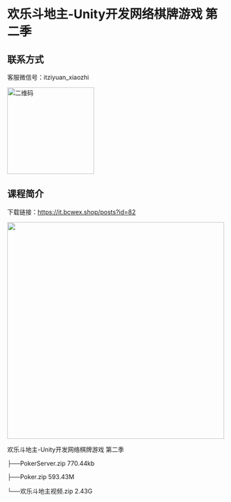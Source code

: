 # 欢乐斗地主-Unity开发网络棋牌游戏 第二季

## 联系方式

客服微信号：itziyuan_xiaozhi

<img src="https://ziyuanyun.oss-cn-guangzhou.aliyuncs.com/common/20240614073449/666b82192834a.jpg" width="200" height="200" alt="二维码">

## 课程简介

下载链接：https://it.bcwex.shop/posts?id=82

<img src="https://ziyuanyun.oss-cn-guangzhou.aliyuncs.com/yun/20240515151558/6644612e3d424.jpg" width="500" alt="">

  欢乐斗地主-Unity开发网络棋牌游戏 第二季



 ├──PokerServer.zip 770.44kb

 ├──Poker.zip 593.43M

 └──欢乐斗地主视频.zip 2.43G

  